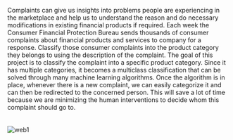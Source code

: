 Complaints can give us insights into problems people are experiencing in the marketplace and help us to understand the reason and do necessary modifications in existing financial products if required. Each week the Consumer Financial Protection Bureau sends thousands of consumer complaints about financial products and services to company for a response. Classify those consumer complaints into the product category they belongs to using the description of the complaint. The goal of this project is to classify the complaint into a specific product category. Since it has multiple categories, it becomes a multiclass classification that can be solved through many machine learning algorithms. Once the algorithm is in place, whenever there is a new complaint, we can easily categorize it and can then be redirected to the concerned person. This will save a lot of time because we are minimizing the human interventions to decide whom this complaint should go to.
<br><br><br>
![web1](https://github.com/CodeForFun-JayeshP/Real-Time-Finance-Complain-Classification-using-Big-Data-Framework/assets/73586740/9e366bbe-cdd0-4b45-b684-0f54a278e4b8)
